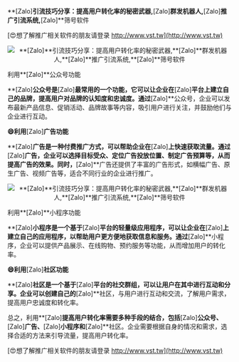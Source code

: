 **[Zalo]**引流技巧分享：提高用户转化率的秘密武器,**[Zalo]**群发机器人,**[Zalo]**推广引流系统,**[Zalo]**筛号软件

[😍想了解推广相关软件的朋友请登录 http://www.vst.tw](http://www.vst.tw)

 <center><img src="https://vst.tw/MP4/tuiguang/png/3.png" alt="**[Zalo]**引流技巧分享：提高用户转化率的秘密武器,**[Zalo]**群发机器人,**[Zalo]**推广引流系统,**[Zalo]**筛号软件"></center>

利用**[Zalo]**公众号功能

**[Zalo]**公众号是**[Zalo]**最常用的一个功能，它可以让企业在**[Zalo]**平台上建立自己的品牌，提高用户对品牌的认知度和忠诚度。通过**[Zalo]**公众号，企业可以发布最新产品信息、促销活动、品牌故事等内容，吸引用户进行关注，并鼓励他们与企业进行互动。

**😄利用**[Zalo]**广告功能**

**[Zalo]**广告是一种付费推广方式，可以帮助企业在**[Zalo]**上快速获取流量。通过**[Zalo]**广告，企业可以选择目标受众、定位广告投放位置、制定广告预算等，从而提高广告的效果。同时，**[Zalo]**广告还提供了丰富的广告形式，如横幅广告、原生广告、视频广告等，适合不同行业的企业进行推广。

 <center><img src="https://vst.tw/MP4/tuiguang/png/1.png" alt="**[Zalo]**引流技巧分享：提高用户转化率的秘密武器,**[Zalo]**群发机器人,**[Zalo]**推广引流系统,**[Zalo]**筛号软件"></center>

利用**[Zalo]**小程序功能

**[Zalo]**小程序是一个基于**[Zalo]**平台的轻量级应用程序，可以让企业在**[Zalo]**上建立自己的应用程序，以帮助用户更方便地获取信息和服务。通过**[Zalo]**小程序，企业可以提供产品展示、在线购物、预约服务等功能，从而增加用户的转化率。

**😄利用**[Zalo]**社区功能**

**[Zalo]**社区是一个基于**[Zalo]**平台的社交群组，可以让用户在其中进行互动和分享。企业可以创建自己的**[Zalo]**社区，与用户进行互动和交流，了解用户需求，提高用户忠诚度和转化率。

总之，利用**[Zalo]**提高用户转化率需要多种手段的结合，包括**[Zalo]**公众号、**[Zalo]**广告、**[Zalo]**小程序和**[Zalo]**社区。企业需要根据自身的情况和需求，选择合适的方法来引导流量，提高用户转化率。

[😍想了解推广相关软件的朋友请登录 http://www.vst.tw](http://www.vst.tw)



